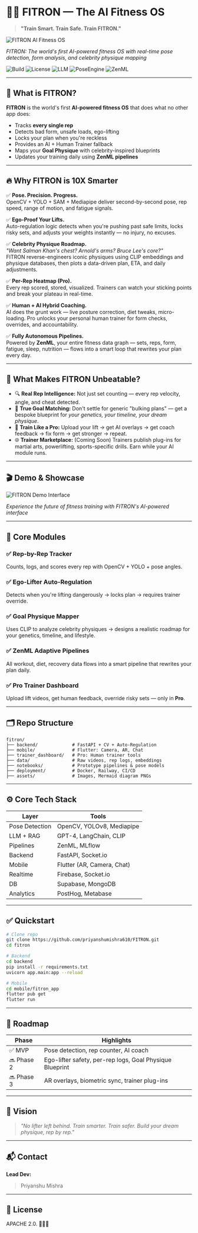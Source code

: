 # 🏋️‍♂️ FITRON — The AI Fitness OS

> **"Train Smart. Train Safe. Train FITRON."**

![FITRON AI Fitness OS](assets/photo_2025-07-29%2000.56.43.jpeg)

*FITRON: The world's first AI-powered fitness OS with real-time pose detection, form analysis, and celebrity physique mapping*

![Build](https://img.shields.io/badge/build-passing-brightgreen)
![License](https://img.shields.io/badge/license-MIT-blue)
![LLM](https://img.shields.io/badge/LLM-GPT%204%20%7C%20LangChain-yellow)
![PoseEngine](https://img.shields.io/badge/Computer--Vision-OpenCV%20%7C%20YOLO-orange)
![ZenML](https://img.shields.io/badge/Pipelines-ZenML-green)

---

## 🚀 What is FITRON?

**FITRON** is the world's first **AI-powered fitness OS** that does what no other app does:
- Tracks **every single rep**
- Detects bad form, unsafe loads, ego-lifting
- Locks your plan when you're reckless
- Provides an AI + Human Trainer fallback
- Maps your **Goal Physique** with celebrity-inspired blueprints
- Updates your training daily using **ZenML pipelines**

---

## 🔥 Why FITRON is 10X Smarter

✅ **Pose. Precision. Progress.**  
OpenCV + YOLO + SAM + Mediapipe deliver second-by-second pose, rep speed, range of motion, and fatigue signals.

✅ **Ego-Proof Your Lifts.**  
Auto-regulation logic detects when you're pushing past safe limits, locks risky sets, and adjusts your weights instantly — no injury, no excuses.

✅ **Celebrity Physique Roadmap.**  
*"Want Salman Khan's chest? Arnold's arms? Bruce Lee's core?"*  
FITRON reverse-engineers iconic physiques using CLIP embeddings and physique databases, then plots a data-driven plan, ETA, and daily adjustments.

✅ **Per-Rep Heatmap (Pro).**  
Every rep scored, stored, visualized. Trainers can watch your sticking points and break your plateau in real-time.

✅ **Human + AI Hybrid Coaching.**  
AI does the grunt work — live posture correction, diet tweaks, micro-loading. Pro unlocks your personal human trainer for form checks, overrides, and accountability.

✅ **Fully Autonomous Pipelines.**  
Powered by **ZenML**, your entire fitness data graph — sets, reps, form, fatigue, sleep, nutrition — flows into a smart loop that rewrites your plan every day.

---

## 🧩 What Makes FITRON Unbeatable?

- 🔍 **Real Rep Intelligence:** Not just set counting — every rep velocity, angle, and cheat detected.
- 🧠 **True Goal Matching:** Don't settle for generic "bulking plans" — get a bespoke blueprint for *your genetics, your timeline, your dream physique*.
- 🎥 **Train Like a Pro:** Upload your lift → get AI overlays → get coach feedback → fix form → get stronger → repeat.
- 🌐 **Trainer Marketplace:** (Coming Soon) Trainers publish plug-ins for martial arts, powerlifting, sports-specific drills. Earn while your AI module runs.

---

## 🎬 Demo & Showcase

![FITRON Demo Interface](assets/photo_2025-07-29%2000.56.43.jpeg)

*Experience the future of fitness training with FITRON's AI-powered interface*

---

## 🧩 Core Modules

### ✅ Rep-by-Rep Tracker

Counts, logs, and scores every rep with OpenCV + YOLO + pose angles.

### ✅ Ego-Lifter Auto-Regulation

Detects when you're lifting dangerously → locks plan → requires trainer override.

### ✅ Goal Physique Mapper

Uses CLIP to analyze celebrity physiques → designs a realistic roadmap for your genetics, timeline, and lifestyle.

### ✅ ZenML Adaptive Pipelines

All workout, diet, recovery data flows into a smart pipeline that rewrites your plan daily.

### ✅ Pro Trainer Dashboard

Upload lift videos, get human feedback, override risky sets — only in **Pro**.

---

## 🗂️ Repo Structure

```
fitron/
├── backend/             # FastAPI + CV + Auto-Regulation
├── mobile/              # Flutter: Camera, AR, Chat
├── trainer_dashboard/   # Pro: Human trainer tools
├── data/                # Raw videos, rep logs, embeddings
├── notebooks/           # Prototype pipelines & pose models
├── deployment/          # Docker, Railway, CI/CD
├── assets/              # Images, Mermaid diagram PNGs
```

---

## ⚙️ Core Tech Stack

| Layer          | Tools                      |
| -------------- | -------------------------- |
| Pose Detection | OpenCV, YOLOv8, Mediapipe  |
| LLM + RAG      | GPT-4, LangChain, CLIP     |
| Pipelines      | ZenML, MLflow              |
| Backend        | FastAPI, Socket.io         |
| Mobile         | Flutter (AR, Camera, Chat) |
| Realtime       | Firebase, Socket.io        |
| DB             | Supabase, MongoDB          |
| Analytics      | PostHog, Metabase          |

---

## ✅ Quickstart

```bash
# Clone repo
git clone https://github.com/priyanshumishra610/FITRON.git
cd fitron

# Backend
cd backend
pip install -r requirements.txt
uvicorn app.main:app --reload

# Mobile
cd mobile/fitron_app
flutter pub get
flutter run
```

---

## 🏁 Roadmap

| Phase      | Highlights                                               |
| ---------- | -------------------------------------------------------- |
| ✅ MVP      | Pose detection, rep counter, AI coach                    |
| 🔜 Phase 2 | Ego-lifter safety, per-rep logs, Goal Physique Blueprint |
| 🔜 Phase 3 | AR overlays, biometric sync, trainer plug-ins            |

---

## 👑 Vision

> *"No lifter left behind. Train smarter. Train safer. Build your dream physique, rep by rep."*

---

## 📬 Contact

**Lead Dev:** 
> Priyanshu Mishra


---

## 📜 License

APACHE 2.0. 🏋️‍♂️🤖



